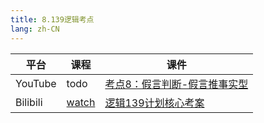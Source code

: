 ```yaml
---
title: 8.139逻辑考点
lang: zh-CN
---
```



| 平台       | 课程                                                                                                                               | 课件                                                                                                                                                                                                                            |
|----------|------------------------------------------------------------------------------------------------------------------------------------|---------------------------------------------------------------------------------------------------------------------------------------------------------------------------------------------------------------------------------|
| YouTube  | todo                                                                                                                               | [考点8：假言判断-假言推事实型](../../public/logic/139%E5%88%86-%E9%80%BB%E8%BE%91%E8%AF%BE/pdf/%E8%80%83%E7%82%B98%EF%BC%9A%E5%81%87%E8%A8%80%E5%88%A4%E6%96%AD%E2%80%94%E2%80%94%E5%81%87%E8%A8%80%E6%8E%A8%E4%BA%8B%E5%AE%9E%E5%9E%8B.pdf) |
| Bilibili | [watch](https://www.bilibili.com/video/BV13jW1eAEVT?spm_id_from=333.788.videopod.sections&vd_source=752f1f454ebffd32e5dbe02742c48dab) | [逻辑139计划核心考案](../../public/logic/139%E5%88%86-%E9%80%BB%E8%BE%91%E8%AF%BE/pdf/%E3%80%90139%E8%AE%A1%E5%88%92%E6%A0%B8%E5%BF%83%E8%80%83%E6%A1%88%E3%80%91%E7%AE%A1%E7%BB%BC-%E9%80%BB%E8%BE%91.pdf)                             |




